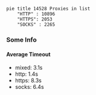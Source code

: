 
```mermaid
pie title 14528 Proxies in list
    "HTTP" : 10896
    "HTTPS": 2053
    "SOCKS" : 2265
```

### Some Info
#### Average Timeout

- mixed: 3.1s
- http: 1.4s
- https: 8.3s
- socks: 6.4s